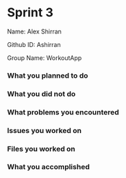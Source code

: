 # Sprint 3

Name: Alex Shirran

Github ID: Ashirran

Group Name: WorkoutApp

### What you planned to do

### What you did not do

### What problems you encountered

### Issues you worked on

### Files you worked on

### What you accomplished
